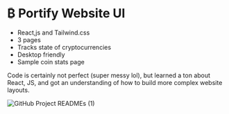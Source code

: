 # ₿ Portify Website UI

- React,js and Tailwind.css
- 3 pages
- Tracks state of cryptocurrencies
- Desktop friendly
- Sample coin stats page

Code is certainly not perfect (super messy lol), but learned a ton about React, JS, and got an understanding of how to build more complex website layouts.

![GitHub Project READMEs (1)](https://user-images.githubusercontent.com/95723185/169666556-e62634ae-f9d8-41bc-9dc0-61d960be1a8f.png)
